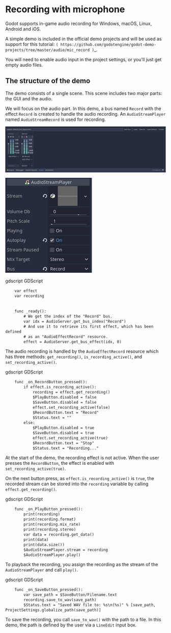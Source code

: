 

Recording with microphone
=========================

Godot supports in-game audio recording for Windows, macOS, Linux, Android and
iOS.

A simple demo is included in the official demo projects and will be used as
support for this tutorial:
`( https://github.com/godotengine/godot-demo-projects/tree/master/audio/mic_record )`_.

You will need to enable audio input in the project settings, or you'll just get empty audio files.

The structure of the demo
-------------------------

The demo consists of a single scene. This scene includes two major parts: the
GUI and the audio.

We will focus on the audio part. In this demo, a bus named `Record` with the
effect `Record` is created to handle the audio recording.
An `AudioStreamPlayer` named `AudioStreamRecord` is used for recording.

![](img/record_bus.png)

![](img/record_stream_player.png)

gdscript GDScript

```
    var effect
    var recording


    func _ready():
        # We get the index of the "Record" bus.
        var idx = AudioServer.get_bus_index("Record")
        # And use it to retrieve its first effect, which has been defined
        # as an "AudioEffectRecord" resource.
        effect = AudioServer.get_bus_effect(idx, 0)
```

The audio recording is handled by the `AudioEffectRecord` resource
which has three methods:
`get_recording()`,
`is_recording_active()`,
and `set_recording_active()`.

gdscript GDScript

```
    func _on_RecordButton_pressed():
        if effect.is_recording_active():
            recording = effect.get_recording()
            $PlayButton.disabled = false
            $SaveButton.disabled = false
            effect.set_recording_active(false)
            $RecordButton.text = "Record"
            $Status.text = ""
        else:
            $PlayButton.disabled = true
            $SaveButton.disabled = true
            effect.set_recording_active(true)
            $RecordButton.text = "Stop"
            $Status.text = "Recording..."
```


At the start of the demo, the recording effect is not active. When the user
presses the `RecordButton`, the effect is enabled with
`set_recording_active(true)`.

On the next button press, as `effect.is_recording_active()` is `true`,
the recorded stream can be stored into the `recording` variable by calling
`effect.get_recording()`.

gdscript GDScript

```
    func _on_PlayButton_pressed():
        print(recording)
        print(recording.format)
        print(recording.mix_rate)
        print(recording.stereo)
        var data = recording.get_data()
        print(data)
        print(data.size())
        $AudioStreamPlayer.stream = recording
        $AudioStreamPlayer.play()
```

To playback the recording, you assign the recording as the stream of the
`AudioStreamPlayer` and call `play()`.

gdscript GDScript

```
    func _on_SaveButton_pressed():
        var save_path = $SaveButton/Filename.text
        recording.save_to_wav(save_path)
        $Status.text = "Saved WAV file to: %s\n(%s)" % [save_path, ProjectSettings.globalize_path(save_path)]
```


To save the recording, you call `save_to_wav()` with the path to a file.
In this demo, the path is defined by the user via a `LineEdit` input box.
